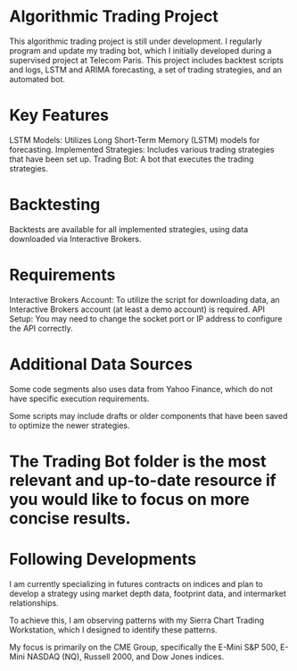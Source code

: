 
# Algorithmic Trading Project
This algorithmic trading project is still under development.
I regularly program and update my trading bot, which I initially developed during a supervised project at Telecom Paris. This project includes backtest scripts and logs, LSTM and ARIMA forecasting, a set of trading strategies, and an automated bot.
# Key Features
LSTM Models: Utilizes Long Short-Term Memory (LSTM) models for forecasting.
Implemented Strategies: Includes various trading strategies that have been set up.
Trading Bot: A bot that executes the trading strategies.
# Backtesting
Backtests are available for all implemented strategies, using data downloaded via Interactive Brokers.
# Requirements
Interactive Brokers Account: To utilize the script for downloading data, an Interactive Brokers account (at least a demo account) is required.
API Setup: You may need to change the socket port or IP address to configure the API correctly.
# Additional Data Sources
Some code segments also uses data from Yahoo Finance, which do not have specific execution requirements.

Some scripts may include drafts or older components that have been saved to optimize the newer strategies.

# The Trading Bot folder is the most relevant and up-to-date resource if you would like to focus on more concise results.

# Following Developments
I am currently specializing in futures contracts on indices and plan to develop a strategy using market depth data, footprint data, and intermarket relationships.

To achieve this, I am observing patterns with my Sierra Chart Trading Workstation, which I designed to identify these patterns.

My focus is primarily on the CME Group, specifically the E-Mini S&P 500, E-Mini NASDAQ (NQ), Russell 2000, and Dow Jones indices.

